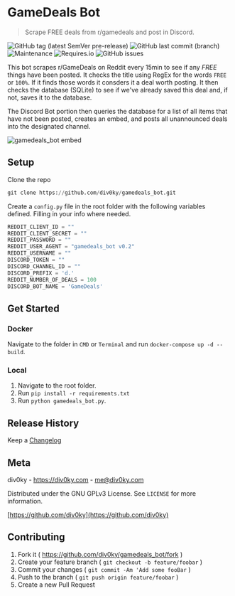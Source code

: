 # GameDeals Bot
> Scrape FREE deals from r/gamedeals and post in Discord.

![GitHub tag (latest SemVer pre-release)](https://img.shields.io/github/v/tag/div0ky/gamedeals_bot?color=blue&include_prereleases&label=latest&logo=github&sort=semver)
![GitHub last commit (branch)](https://img.shields.io/github/last-commit/div0ky/gamedeals_bot/master?logo=github)
![Maintenance](https://img.shields.io/maintenance/yes/2020)
![Requires.io](https://img.shields.io/requires/github/div0ky/gamedeals_bot)
![GitHub issues](https://img.shields.io/github/issues/div0ky/gamedeals_bot)

This bot scrapes r/GameDeals on Reddit every 15min to see if any *FREE* things have been posted. It checks the title using RegEx for the words `FREE` or `100%`. If it finds those words it consders it a deal worth posting. It then checks the database (SQLite) to see if we've already saved this deal and, if not, saves it to the database.

The Discord Bot portion then queries the database for a list of all items that have not been posted, creates an embed, and posts all unannounced deals into the designated channel.

![gamedeals_bot embed](https://i.imgur.com/VIukGIJ.png)

## Setup

Clone the repo

```python
git clone https://github.com/div0ky/gamedeals_bot.git
``` 

Create a `config.py` file in the root folder with the following variables defined. Filling in your info where needed.

```python
REDDIT_CLIENT_ID = ""
REDDIT_CLIENT_SECRET = ""
REDDIT_PASSWORD = ""
REDDIT_USER_AGENT = "gamedeals_bot v0.2"
REDDIT_USERNAME = ""
DISCORD_TOKEN = ""
DISCORD_CHANNEL_ID = ""
DISCORD_PREFIX = 'd.'
REDDIT_NUMBER_OF_DEALS = 100
DISCORD_BOT_NAME = 'GameDeals'
```

## Get Started

### Docker

Navigate to the folder in `CMD` or `Terminal` and run `docker-compose up -d --build`. 

### Local

1. Navigate to the root folder.
2. Run `pip install -r requirements.txt`
3. Run `python gamedeals_bot.py`.

## Release History

Keep a [Changelog](https://github.com/div0ky/gamedeals_bot/blob/master/CHANGELOG.md)

## Meta

div0ky - https://div0ky.com - me@div0ky.com

Distributed under the GNU GPLv3 License. See `LICENSE` for more information.

[https://github.com/div0ky](https://github.com/div0ky)

## Contributing

1. Fork it ( https://github.com/div0ky/gamedeals_bot/fork )
2. Create your feature branch ( `git checkout -b feature/foobar` )
3. Commit your changes ( `git commit -Am 'Add some fooBar` )
4. Push to the branch ( `git push origin feature/foobar` )
5. Create a new Pull Request